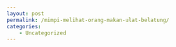 ```yaml
---
layout: post
permalink: /mimpi-melihat-orang-makan-ulat-belatung/
categories:
    - Uncategorized
---
```


